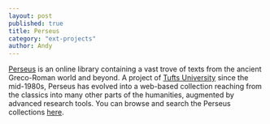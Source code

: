 ```yaml
---
layout: post
published: true
title: Perseus
category: "ext-projects"
author: Andy
---
```


[Perseus](http://www.perseus.tufts.edu/hopper/) is an online library containing a vast trove of texts from the ancient Greco-Roman world and beyond. A project of [Tufts University](http://tufts.edu/) since the mid-1980s, Perseus has evolved into a web-based collection reaching from the classics into many other parts of the humanities, augmented by advanced research tools. You can browse and search the Perseus collections [here](http://www.perseus.tufts.edu/hopper/collections).
